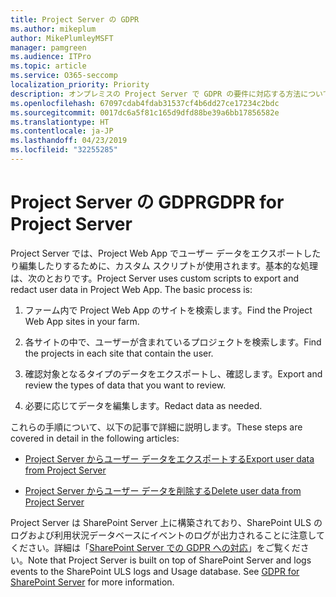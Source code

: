 ```yaml
---
title: Project Server の GDPR
ms.author: mikeplum
author: MikePlumleyMSFT
manager: pamgreen
ms.audience: ITPro
ms.topic: article
ms.service: O365-seccomp
localization_priority: Priority
description: オンプレミスの Project Server で GDPR の要件に対応する方法について説明します。
ms.openlocfilehash: 67097cdab4fdab31537cf4b6dd27ce17234c2bdc
ms.sourcegitcommit: 0017dc6a5f81c165d9dfd88be39a6bb17856582e
ms.translationtype: HT
ms.contentlocale: ja-JP
ms.lasthandoff: 04/23/2019
ms.locfileid: "32255285"
---
```

# <a name="gdpr-for-project-server"></a><span data-ttu-id="72333-103">Project Server の GDPR</span><span class="sxs-lookup"><span data-stu-id="72333-103">GDPR for Project Server</span></span>

<span data-ttu-id="72333-p101">Project Server では、Project Web App でユーザー データをエクスポートしたり編集したりするために、カスタム スクリプトが使用されます。基本的な処理は、次のとおりです。</span><span class="sxs-lookup"><span data-stu-id="72333-p101">Project Server uses custom scripts to export and redact user data in Project Web App. The basic process is:</span></span>

1.  <span data-ttu-id="72333-106">ファーム内で Project Web App のサイトを検索します。</span><span class="sxs-lookup"><span data-stu-id="72333-106">Find the Project Web App sites in your farm.</span></span>

2.  <span data-ttu-id="72333-107">各サイトの中で、ユーザーが含まれているプロジェクトを検索します。</span><span class="sxs-lookup"><span data-stu-id="72333-107">Find the projects in each site that contain the user.</span></span>

3.  <span data-ttu-id="72333-108">確認対象となるタイプのデータをエクスポートし、確認します。</span><span class="sxs-lookup"><span data-stu-id="72333-108">Export and review the types of data that you want to review.</span></span>

4.  <span data-ttu-id="72333-109">必要に応じてデータを編集します。</span><span class="sxs-lookup"><span data-stu-id="72333-109">Redact data as needed.</span></span>

<span data-ttu-id="72333-110">これらの手順について、以下の記事で詳細に説明します。</span><span class="sxs-lookup"><span data-stu-id="72333-110">These steps are covered in detail in the following articles:</span></span>

- [<span data-ttu-id="72333-111">Project Server からユーザー データをエクスポートする</span><span class="sxs-lookup"><span data-stu-id="72333-111">Export user data from Project Server</span></span>](/Project/export-user-data-from-project-server?toc=/Office365/Enterprise/toc.json)

- [<span data-ttu-id="72333-112">Project Server からユーザー データを削除する</span><span class="sxs-lookup"><span data-stu-id="72333-112">Delete user data from Project Server</span></span>](/Project/delete-user-data-from-project-server?toc=/Office365/Enterprise/toc.json)


<span data-ttu-id="72333-p102">Project Server は SharePoint Server 上に構築されており、SharePoint ULS のログおよび利用状況データベースにイベントのログが出力されることに注意してください。詳細は「[SharePoint Server での GDPR への対応](gdpr-for-sharepoint-server.md)」をご覧ください。</span><span class="sxs-lookup"><span data-stu-id="72333-p102">Note that Project Server is built on top of SharePoint Server and logs events to the SharePoint ULS logs and Usage database. See [GDPR for SharePoint Server](gdpr-for-sharepoint-server.md) for more information.</span></span>

